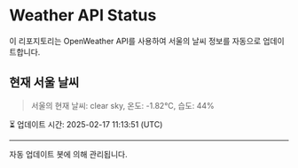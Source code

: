 
# Weather API Status

이 리포지토리는 OpenWeather API를 사용하여 서울의 날씨 정보를 자동으로 업데이트합니다.

## 현재 서울 날씨
> 서울의 현재 날씨: clear sky, 온도: -1.82°C, 습도: 44%

⏳ 업데이트 시간: 2025-02-17 11:13:51 (UTC)

---
자동 업데이트 봇에 의해 관리됩니다.
